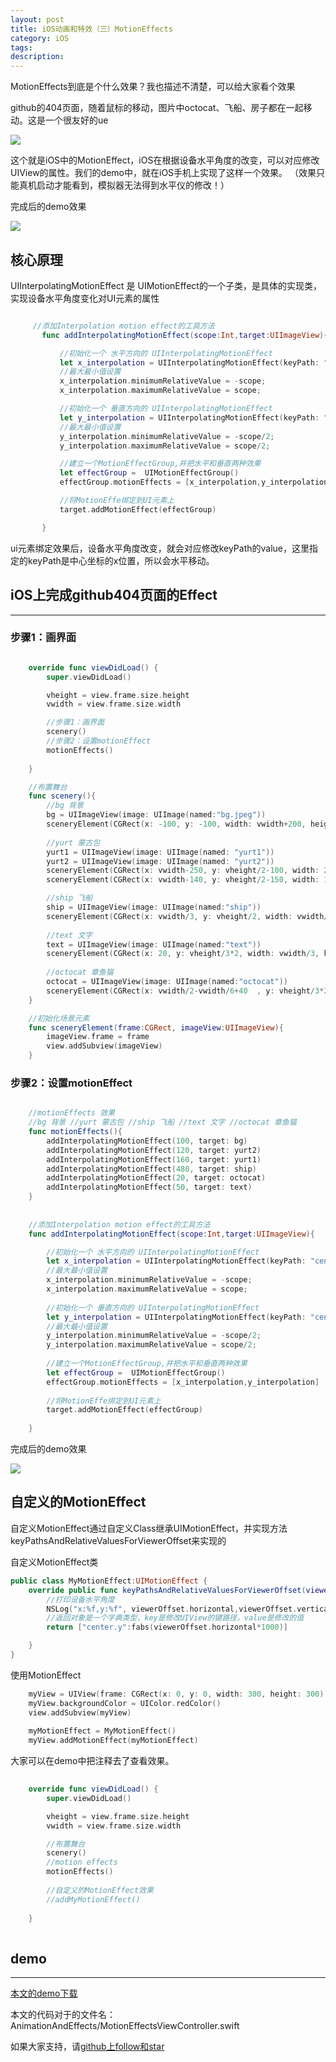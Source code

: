 ```yaml
---
layout: post
title: iOS动画和特效（三）MotionEffects
category: iOS
tags:
description:
---
```


MotionEffects到底是个什么效果？我也描述不清楚，可以给大家看个效果

github的404页面，随着鼠标的移动，图片中octocat、飞船、房子都在一起移动。这是一个很友好的ue

![](http://images.jumppo.com/uploads/github404.gif)

这个就是iOS中的MotionEffect，iOS在根据设备水平角度的改变，可以对应修改UIView的属性。我们的demo中，就在iOS手机上实现了这样一个效果。
（效果只能真机启动才能看到，模拟器无法得到水平仪的修改！）

完成后的demo效果

![](http://images.jumppo.com/uploads/motionEffect1.gif)

## 核心原理

UIInterpolatingMotionEffect 是 UIMotionEffect的一个子类，是具体的实现类，实现设备水平角度变化对UI元素的属性

````swift

     //添加Interpolation motion effect的工具方法
       func addInterpolatingMotionEffect(scope:Int,target:UIImageView){

           //初始化一个 水平方向的 UIInterpolatingMotionEffect
           let x_interpolation = UIInterpolatingMotionEffect(keyPath: "center.x", type:.TiltAlongHorizontalAxis)
           //最大最小值设置
           x_interpolation.minimumRelativeValue = -scope;
           x_interpolation.maximumRelativeValue = scope;

           //初始化一个 垂直方向的 UIInterpolatingMotionEffect
           let y_interpolation = UIInterpolatingMotionEffect(keyPath: "center.y", type:.TiltAlongVerticalAxis)
           //最大最小值设置
           y_interpolation.minimumRelativeValue = -scope/2;
           y_interpolation.maximumRelativeValue = scope/2;

           //建立一个MotionEffectGroup,并把水平和垂直两种效果
           let effectGroup =  UIMotionEffectGroup()
           effectGroup.motionEffects = [x_interpolation,y_interpolation]

           //将MotionEffe绑定到UI元素上
           target.addMotionEffect(effectGroup)

       }


````

ui元素绑定效果后，设备水平角度改变，就会对应修改keyPath的value，这里指定的keyPath是中心坐标的x位置，所以会水平移动。


## iOS上完成github404页面的Effect
---

### 步骤1：画界面

````swift

    override func viewDidLoad() {
        super.viewDidLoad()

        vheight = view.frame.size.height
        vwidth = view.frame.size.width

        //步骤1：画界面
        scenery()
        //步骤2：设置motionEffect
        motionEffects()
        
    }

    //布置舞台
    func scenery(){
        //bg 背景 
        bg = UIImageView(image: UIImage(named:"bg.jpeg"))
        sceneryElement(CGRect(x: -100, y: -100, width: vwidth+200, height: vheight+200), imageView: bg)
        
        //yurt 蒙古包 
        yurt1 = UIImageView(image: UIImage(named: "yurt1"))
        yurt2 = UIImageView(image: UIImage(named: "yurt2"))
        sceneryElement(CGRect(x: vwidth-250, y: vheight/2-100, width: 200, height: 75), imageView: yurt1)
        sceneryElement(CGRect(x: vwidth-140, y: vheight/2-150, width: 120, height: 50), imageView: yurt2)

        //ship 飞船 
        ship = UIImageView(image: UIImage(named:"ship"))
        sceneryElement(CGRect(x: vwidth/3, y: vheight/2, width: vwidth/3*2, height: vwidth/3), imageView: ship)
        
        //text 文字
        text = UIImageView(image: UIImage(named:"text"))
        sceneryElement(CGRect(x: 20, y: vheight/3*2, width: vwidth/3, height: vwidth/3), imageView: text)
        
        //octocat 章鱼猫
        octocat = UIImageView(image: UIImage(named:"octocat"))
        sceneryElement(CGRect(x: vwidth/2-vwidth/6+40  , y: vheight/3*2, width: vwidth/3, height: vwidth/3*1.2), imageView: octocat)
    }

    //初始化场景元素
    func sceneryElement(frame:CGRect, imageView:UIImageView){
        imageView.frame = frame
        view.addSubview(imageView)
    }

````


### 步骤2：设置motionEffect

````swift

    //motionEffects 效果
    //bg 背景 //yurt 蒙古包 //ship 飞船 //text 文字 //octocat 章鱼猫
    func motionEffects(){
        addInterpolatingMotionEffect(100, target: bg)
        addInterpolatingMotionEffect(120, target: yurt2)
        addInterpolatingMotionEffect(160, target: yurt1)
        addInterpolatingMotionEffect(480, target: ship)
        addInterpolatingMotionEffect(20, target: octocat)
        addInterpolatingMotionEffect(50, target: text)
    }
    
    
    //添加Interpolation motion effect的工具方法
    func addInterpolatingMotionEffect(scope:Int,target:UIImageView){

        //初始化一个 水平方向的 UIInterpolatingMotionEffect
        let x_interpolation = UIInterpolatingMotionEffect(keyPath: "center.x", type:.TiltAlongHorizontalAxis)
        //最大最小值设置
        x_interpolation.minimumRelativeValue = -scope;
        x_interpolation.maximumRelativeValue = scope;
        
        //初始化一个 垂直方向的 UIInterpolatingMotionEffect
        let y_interpolation = UIInterpolatingMotionEffect(keyPath: "center.y", type:.TiltAlongVerticalAxis)
        //最大最小值设置
        y_interpolation.minimumRelativeValue = -scope/2;
        y_interpolation.maximumRelativeValue = scope/2;
        
        //建立一个MotionEffectGroup,并把水平和垂直两种效果
        let effectGroup =  UIMotionEffectGroup()
        effectGroup.motionEffects = [x_interpolation,y_interpolation]
        
        //将MotionEffe绑定到UI元素上
        target.addMotionEffect(effectGroup)
        
    }


````
完成后的demo效果

![](http://images.jumppo.com/uploads/motionEffect1.gif)

## 自定义的MotionEffect

自定义MotionEffect通过自定义Class继承UIMotionEffect，并实现方法keyPathsAndRelativeValuesForViewerOffset来实现的

自定义MotionEffect类

````swift
public class MyMotionEffect:UIMotionEffect {
    override public func keyPathsAndRelativeValuesForViewerOffset(viewerOffset: UIOffset) -> [String : AnyObject]? {
        //打印设备水平角度
        NSLog("x:%f,y:%f", viewerOffset.horizontal,viewerOffset.vertical)
        //返回对象是一个字典类型，key是修改UIView的键路径，value是修改的值
        return ["center.y":fabs(viewerOffset.horizontal*1000)]

    }
}

````

使用MotionEffect

````swift
    myView = UIView(frame: CGRect(x: 0, y: 0, width: 300, height: 300))
    myView.backgroundColor = UIColor.redColor()
    view.addSubview(myView)
    
    myMotionEffect = MyMotionEffect()
    myView.addMotionEffect(myMotionEffect)

````

大家可以在demo中把注释去了查看效果。

````swift
 
    override func viewDidLoad() {
        super.viewDidLoad()

        vheight = view.frame.size.height
        vwidth = view.frame.size.width

        //布置舞台
        scenery()
        //motion effects
        motionEffects()
        
        //自定义的MotionEffect效果
        //addMyMotionEffect()
        
    }
    
````


## demo
---
[本文的demo下载](https://github.com/coolnameismy/demo/tree/master/AnimationAndEffects)

本文的代码对于的文件名：AnimationAndEffects/MotionEffectsViewController.swift

如果大家支持，请[github上follow和star](https://github.com/coolnameismy)